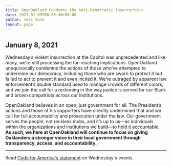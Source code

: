 ```yaml
---
title: OpenOakland Condemns the Anti-Democratic Insurrection
date: 2021-01-09T00:50:30+00:00
author: Jess Sand
layout: page
---
```


## January 8, 2021

Wednesday’s violent insurrection at the Capitol was unprecedented and like many, we’re still processing the far-reaching implications. OpenOakland unequivocally condemns the actions of those who’ve attempted to undermine our democracy, including those who are sworn to protect it but failed to act to prevent it and even incited it. We’re outraged by apparent law enforcement’s double standard used to manage crowds of different colors, and we join the call for a reckoning in the way justice is served for our Black and brown compatriots across our institutions.

OpenOakland believes in an open, just government for all. The President’s actions and those of his supporters have directly undermined that and we call for full accountability and prosecution under the law. Our government serves the people, not reckless mobs, and it’s up to us—as individuals within the organizations and institutions we build—to hold it accountable. **As such, we here at OpenOakland will continue to focus on giving Oaklanders a stronger voice in their local government through transparency, access, and accountability.**

---
Read [Code for America's statement](https://www.codeforamerica.org/news/code-for-america-condemns-attack-on-our-democracy) on Wednesday's events.
